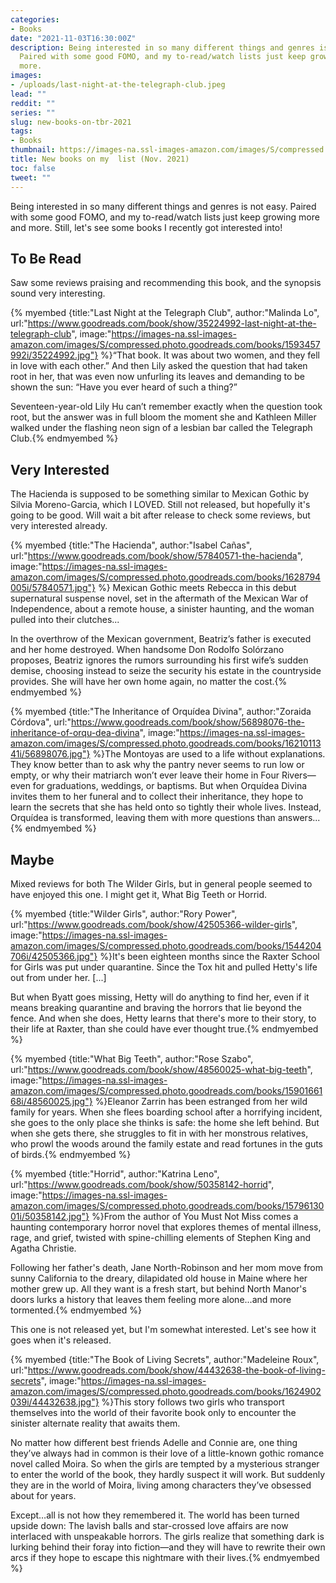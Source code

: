```yaml
---
categories:
- Books
date: "2021-11-03T16:30:00Z"
description: Being interested in so many different things and genres is not easy.
  Paired with some good FOMO, and my to-read/watch lists just keep growing more and
  more.
images:
- /uploads/last-night-at-the-telegraph-club.jpeg
lead: ""
reddit: ""
series: ""
slug: new-books-on-tbr-2021
tags:
- Books
thumbnail: https://images-na.ssl-images-amazon.com/images/S/compressed.photo.goodreads.com/books/1593457992i/35224992.jpg
title: New books on my  list (Nov. 2021)
toc: false
tweet: ""
---
```

Being interested in so many different things and genres is not easy. Paired with some good FOMO, and my to-read/watch lists just keep growing more and more. Still, let's see some books I recently got interested into!

<!--more-->

## To Be Read

Saw some reviews praising and recommending this book, and the synopsis sound very interesting.

{% myembed {title:"Last Night at the Telegraph Club", author:"Malinda Lo", url:"https://www.goodreads.com/book/show/35224992-last-night-at-the-telegraph-club", image:"https://images-na.ssl-images-amazon.com/images/S/compressed.photo.goodreads.com/books/1593457992i/35224992.jpg"} %}“That book. It was about two women, and they fell in love with each other.” And then Lily asked the question that had taken root in her, that was even now unfurling its leaves and demanding to be shown the sun: “Have you ever heard of such a thing?”

Seventeen-year-old Lily Hu can’t remember exactly when the question took root, but the answer was in full bloom the moment she and Kathleen Miller walked under the flashing neon sign of a lesbian bar called the Telegraph Club.{% endmyembed %}

## Very Interested

The Hacienda is supposed to be something similar to Mexican Gothic by Silvia Moreno-Garcia, which I LOVED. Still not released, but hopefully it's going to be good. Will wait a bit after release to check some reviews, but very interested already.

{% myembed {title:"The Hacienda", author:"Isabel Cañas", url:"https://www.goodreads.com/book/show/57840571-the-hacienda", image:"https://images-na.ssl-images-amazon.com/images/S/compressed.photo.goodreads.com/books/1628794005i/57840571.jpg"} %}
Mexican Gothic meets Rebecca in this debut supernatural suspense novel, set in the aftermath of the Mexican War of Independence, about a remote house, a sinister haunting, and the woman pulled into their clutches...

In the overthrow of the Mexican government, Beatriz’s father is executed and her home destroyed. When handsome Don Rodolfo Solórzano proposes, Beatriz ignores the rumors surrounding his first wife’s sudden demise, choosing instead to seize the security his estate in the countryside provides. She will have her own home again, no matter the cost.{% endmyembed %}

{% myembed {title:"The Inheritance of Orquídea Divina", author:"Zoraida Córdova", url:"https://www.goodreads.com/book/show/56898076-the-inheritance-of-orqu-dea-divina", image:"https://images-na.ssl-images-amazon.com/images/S/compressed.photo.goodreads.com/books/1621011341i/56898076.jpg"} %}The Montoyas are used to a life without explanations. They know better than to ask why the pantry never seems to run low or empty, or why their matriarch won’t ever leave their home in Four Rivers—even for graduations, weddings, or baptisms. But when Orquídea Divina invites them to her funeral and to collect their inheritance, they hope to learn the secrets that she has held onto so tightly their whole lives. Instead, Orquídea is transformed, leaving them with more questions than answers...{% endmyembed %}

## Maybe

Mixed reviews for both The Wilder Girls, but in general people seemed to have enjoyed this one. I might get it, What Big Teeth or Horrid.

{% myembed {title:"Wilder Girls", author:"Rory Power", url:"https://www.goodreads.com/book/show/42505366-wilder-girls", image:"https://images-na.ssl-images-amazon.com/images/S/compressed.photo.goodreads.com/books/1544204706i/42505366.jpg"} %}It's been eighteen months since the Raxter School for Girls was put under quarantine. Since the Tox hit and pulled Hetty's life out from under her. \[...\]

But when Byatt goes missing, Hetty will do anything to find her, even if it means breaking quarantine and braving the horrors that lie beyond the fence. And when she does, Hetty learns that there's more to their story, to their life at Raxter, than she could have ever thought true.{% endmyembed %}

{% myembed {title:"What Big Teeth", author:"Rose Szabo", url:"https://www.goodreads.com/book/show/48560025-what-big-teeth", image:"https://images-na.ssl-images-amazon.com/images/S/compressed.photo.goodreads.com/books/1590166168i/48560025.jpg"} %}Eleanor Zarrin has been estranged from her wild family for years. When she flees boarding school after a horrifying incident, she goes to the only place she thinks is safe: the home she left behind. But when she gets there, she struggles to fit in with her monstrous relatives, who prowl the woods around the family estate and read fortunes in the guts of birds.{% endmyembed %}

{% myembed {title:"Horrid", author:"Katrina Leno", url:"https://www.goodreads.com/book/show/50358142-horrid", image:"https://images-na.ssl-images-amazon.com/images/S/compressed.photo.goodreads.com/books/1579613001i/50358142.jpg"} %}From the author of You Must Not Miss comes a haunting contemporary horror novel that explores themes of mental illness, rage, and grief, twisted with spine-chilling elements of Stephen King and Agatha Christie.

Following her father's death, Jane North-Robinson and her mom move from sunny California to the dreary, dilapidated old house in Maine where her mother grew up. All they want is a fresh start, but behind North Manor's doors lurks a history that leaves them feeling more alone...and more tormented.{% endmyembed %}

This one is not released yet, but I'm somewhat interested. Let's see how it goes when it's released.

{% myembed {title:"The Book of Living Secrets", author:"Madeleine Roux", url:"https://www.goodreads.com/book/show/44432638-the-book-of-living-secrets", image:"https://images-na.ssl-images-amazon.com/images/S/compressed.photo.goodreads.com/books/1624902039i/44432638.jpg"} %}This story follows two girls who transport themselves into the world of their favorite book only to encounter the sinister alternate reality that awaits them.

No matter how different best friends Adelle and Connie are, one thing they’ve always had in common is their love of a little-known gothic romance novel called Moira. So when the girls are tempted by a mysterious stranger to enter the world of the book, they hardly suspect it will work. But suddenly they are in the world of Moira, living among characters they’ve obsessed about for years.

Except…all is not how they remembered it. The world has been turned upside down: The lavish balls and star-crossed love affairs are now interlaced with unspeakable horrors. The girls realize that something dark is lurking behind their foray into fiction—and they will have to rewrite their own arcs if they hope to escape this nightmare with their lives.{% endmyembed %}